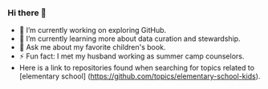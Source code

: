 ### Hi there 👋
- 🔭 I’m currently working on exploring GitHub.
- 🌱 I’m currently learning more about data curation and stewardship.
- 💬 Ask me about my favorite children's book.
- ⚡ Fun fact: I met my husband working as summer camp counselors.
- Here is a link to repositories found when searching for topics related to [elementary school] (https://github.com/topics/elementary-school-kids). 
<!--
**mg3756/mg3756** is a ✨ _special_ ✨ repository because its `README.md` (this file) appears on your GitHub profile.

Here are some ideas to get you started:

- 
-->
